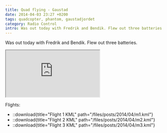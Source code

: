 ```yaml
---
title: Quad flying - Gaustad
date: 2014-04-03 23:27 +0200
tags: quadcopter, phantom, gaustadjordet
category: Radio Control
intro: Was out today with Fredrik and Bendik. Flew out three batteries.
---
```


Was out today with Fredrik and Bendik. Flew out three batteries.

<div class="ratio ratio-16x9">
  <iframe src="https://www.youtube.com/embed/Tf2Um3IaJnE" title="title" allow="accelerometer; autoplay; clipboard-write; encrypted-media; gyroscope; picture-in-picture" allowfullscreen></iframe>
</div>

Flights:

- ::download{title="Flight 1 KML" path="/files/posts/2014/04/m1.kml"}
- ::download{title="Flight 2 KML" path="/files/posts/2014/04/m2.kml"}
- ::download{title="Flight 3 KML" path="/files/posts/2014/04/m3.kml"}
